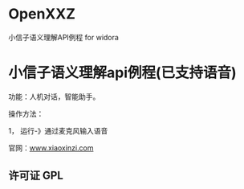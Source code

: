 # OpenXXZ
小信子语义理解API例程 for widora
# 小信子语义理解api例程(已支持语音)

功能：人机对话，智能助手。


操作方法：

  1， 运行-》通过麦克风输入语音
  
  官网：www.xiaoxinzi.com

## 许可证 GPL

